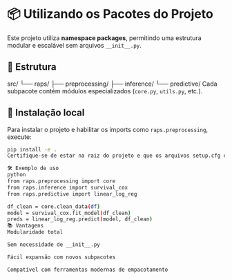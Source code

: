 # 📦 Utilizando os Pacotes do Projeto

Este projeto utiliza **namespace packages**, permitindo uma estrutura modular e escalável sem arquivos `__init__.py`.

## 🧩 Estrutura

src/ └── raps/ ├── preprocessing/ ├── inference/ └── predictive/
Cada subpacote contém módulos especializados (`core.py`, `utils.py`, etc.).

## 🚀 Instalação local

Para instalar o projeto e habilitar os imports como `raps.preprocessing`, execute:

```bash
pip install -e .
Certifique-se de estar na raiz do projeto e que os arquivos setup.cfg e rapsanalytics.toml estejam presentes.

🛠️ Exemplo de uso
python
from raps.preprocessing import core
from raps.inference import survival_cox
from raps.predictive import linear_log_reg

df_clean = core.clean_data(df)
model = survival_cox.fit_model(df_clean)
preds = linear_log_reg.predict(model, df_clean)
📚 Vantagens
Modularidade total

Sem necessidade de __init__.py

Fácil expansão com novos subpacotes

Compatível com ferramentas modernas de empacotamento